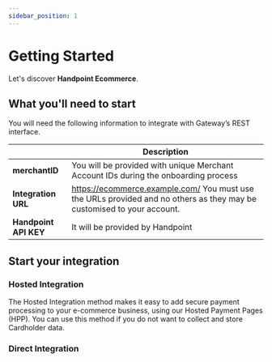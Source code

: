 ```yaml
---
sidebar_position: 1
---
```


# Getting Started

Let's discover **Handpoint Ecommerce**.


## What you'll need to start

You will need the following information to integrate with Gateway’s REST interface.

|       |  Description |
| ----------- | ----------- |
| **merchantID**   | You will be provided with unique Merchant Account IDs during the onboarding process|
| **Integration URL** | https://ecommerce.example.com/  You must use the URLs provided and no others as they may be customised to your account.|
| **Handpoint API KEY** |   It will be provided by Handpoint|



## Start your integration

### Hosted Integration

The Hosted Integration method makes it easy to add secure payment processing to your e-commerce business, using our Hosted Payment Pages (HPP). You can use this method if you do not want to collect and store Cardholder data.

###  Direct Integration
